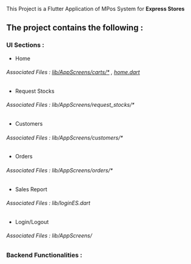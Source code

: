 This Project is a Flutter Application of MPos System for **Express Stores**

## The project contains the following :
### UI Sections : 
- Home 
###### Associated Files : [lib/AppScreens/carts/*](lib/AppScreens/carts/) ,  [home.dart](lib/home.dart)
- Request Stocks
###### Associated Files : lib/AppScreens/request_stocks/*
- Customers
###### Associated Files : lib/AppScreens/customers/*
- Orders
###### Associated Files : lib/AppScreens/orders/*
- Sales Report
###### Associated Files : lib/loginES.dart
- Login/Logout
###### Associated Files : lib/AppScreens/
### Backend Functionalities : 

